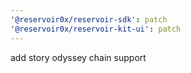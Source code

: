 ```yaml
---
'@reservoir0x/reservoir-sdk': patch
'@reservoir0x/reservoir-kit-ui': patch
---
```


add story odyssey chain support
